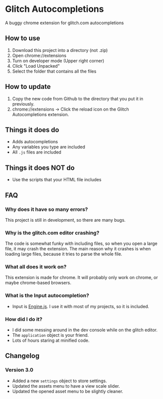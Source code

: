 # Glitch Autocompletions
A buggy chrome extension for glitch.com autocompletions

## How to use
1. Download this project into a directory (not .zip)
2. Open chrome://extensions
3. Turn on developer mode (Upper right corner)
4. Click "Load Unpacked"
5. Select the folder that contains all the files

## How to update
1. Copy the new code from Github to the directory that you put it in previously.
2. chrome://extensions -> Click the reload icon on the Glitch Autocompletions extension.

## Things it does do
- Adds autocompletions
- Any variables you type are included
- All `.js` files are included

## Things it does NOT do
- Use the scripts that your HTML file includes

## FAQ
### Why does it have so many errors?
This project is still in development, so there are many bugs.

### Why is the glitch.com editor crashing?
The code is somewhat funky with including files, so when you open a large file, it may crash the extension.
The main reason why it crashes is when loading large files, because it tries to parse the whole file.

### What all does it work on?
This extension is made for chrome. It will probably only work on chrome, or maybe chrome-based browsers.

### What is the Input autocompletion?
- Input is [Engine.js](https://engine-js.glitch.me/). I use it with most of my projects, so it is included.

### How did I do it?
- I did some messing around in the dev console while on the glitch editor.
- The `application` object is your friend.
- Lots of hours staring at minified code.


## Changelog
### Version 3.0
- Added a new `settings` object to store settings.
- Updated the assets menu to have a view scale slider.
- Updated the opened asset menu to be slightly cleaner.
